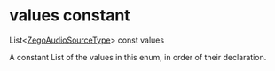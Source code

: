 


# values constant







List&lt;[ZegoAudioSourceType](../../zego_uikit_prebuilt_live_audio_room/ZegoAudioSourceType.md)> const values
  




<p>A constant List of the values in this enum, in order of their declaration.</p>










